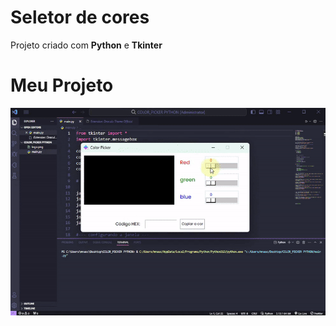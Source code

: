 # Seletor de cores 

Projeto criado com **Python** e **Tkinter**
# Meu Projeto

![capa](capa.gif%20(2).gif)

